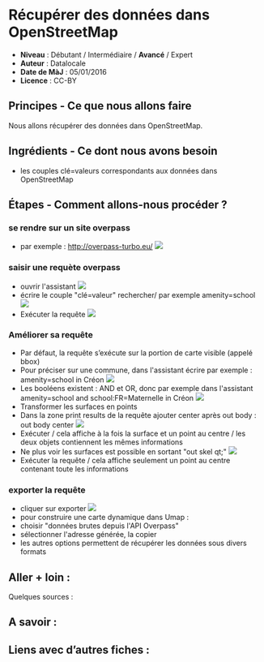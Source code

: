 # Récupérer des données dans OpenStreetMap

- **Niveau** : Débutant / Intermédiaire / **Avancé** / Expert
- **Auteur** : Datalocale
- **Date de MàJ** : 05/01/2016
- **Licence** : CC-BY

## Principes - Ce que nous allons faire
Nous allons récupérer des données dans OpenStreetMap.

## Ingrédients - Ce dont nous avons besoin
* les couples clé=valeurs correspondants aux données dans OpenStreetMap

## Étapes - Comment allons-nous procéder ?

### se rendre sur un site overpass
* par exemple : http://overpass-turbo.eu/
![](http://www.datalocale.fr/drupal7/sites/default/files/fiches/overpass-01.png)
### saisir une requète overpass
* ouvrir l'assistant
![](http://www.datalocale.fr/drupal7/sites/default/files/fiches/overpass-02.png)
* écrire le couple "clé=valeur" rechercher/ par exemple amenity=school
![](http://www.datalocale.fr/drupal7/sites/default/files/fiches/overpass-03.png)
* Exécuter la requête
![](http://www.datalocale.fr/drupal7/sites/default/files/fiches/overpass-04.png)
### Améliorer sa requête
* Par défaut, la requête s’exécute sur la portion de carte visible (appelé bbox)
* Pour préciser sur une commune, dans l'assistant écrire par exemple : amenity=school in Créon
![](http://www.datalocale.fr/drupal7/sites/default/files/fiches/overpass-05.png)
* Les booléens existent : AND et OR, donc par exemple dans l'assistant amenity=school and school:FR=Maternelle in Créon
![](http://www.datalocale.fr/drupal7/sites/default/files/fiches/overpass-06.png)
* Transformer les surfaces en points
 * Dans la zone print results de la requête ajouter center après out body : out body center
![](http://www.datalocale.fr/drupal7/sites/default/files/fiches/overpass-07.png)
 * Exécuter / cela affiche à la fois la surface et un point au centre / les deux objets contiennent les mêmes informations
 * Ne plus voir les surfaces est possible en sortant "out skel qt;"
![](http://www.datalocale.fr/drupal7/sites/default/files/fiches/overpass-08.png)
 * Exécuter la requête / cela affiche seulement un point au centre contenant toute les informations 

### exporter la requête
* cliquer sur exporter
![](http://www.datalocale.fr/drupal7/sites/default/files/fiches/overpass-09.png)
 * pour construire une carte dynamique dans Umap : 
  * choisir "données brutes depuis l'API Overpass"
  * sélectionner l'adresse générée, la copier
 * les autres options permettent de récupérer les données sous divers formats

## Aller + loin : 
Quelques sources : 

## A savoir : 

## Liens avec d’autres fiches : 

